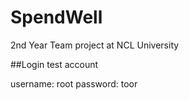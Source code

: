 # SpendWell
2nd Year Team project at NCL University

##Login test account

username: root
password: toor
